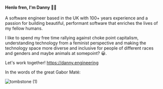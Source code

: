 #### Henlo fren, I'm Danny 👋🏿


A software engineer based in the UK with 100+ years experience and a passion for building beautiful, performant software that enriches the lives of my fellow humans.

I like to spend my free time rallying against choke point capitalism, understanding technology from a feminist perspective and making the technology space more diverse and inclusive for people of different races and genders and maybe animals at somepoint? 😀.

Let's work together! https://danny.engineering

In the words of the great Gabor Maté:

![tombstone (1)](https://user-images.githubusercontent.com/78376735/189915739-de0dc8ca-70ac-436f-87be-7abed9167b86.png)

